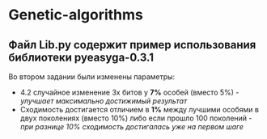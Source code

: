 # Genetic-algorithms

Файл Lib.py содержит пример использования библиотеки pyeasyga-0.3.1
---
Во втором задании были изменены параметры:
* 4.2 случайное изменение 3х битов у **7%** особей (вместо 5%) - *улучшает максимально достижимый результат*
* Сходимость достигается отличием в **1%** между лучшими особями в двух поколениях (вместо 10%) либо если прошло 100 поколений - *при разнице 10% сходимость достигалась уже на первом шаге*
